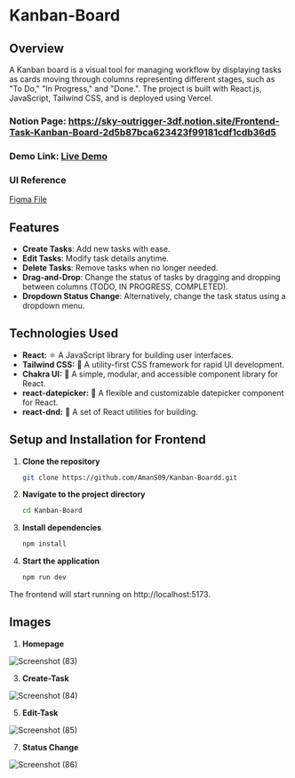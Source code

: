# Kanban-Board

## Overview

 A Kanban board is a visual tool for managing workflow by displaying tasks as cards moving through columns representing different stages, such as "To Do," "In Progress," and "Done.". The project is built with React.js, JavaScript, Tailwind CSS, and is deployed using Vercel.

### Notion Page: https://sky-outrigger-3df.notion.site/Frontend-Task-Kanban-Board-2d5b87bca623423f99181cdf1cdb36d5

### Demo Link: [Live Demo](https://kanbann-board.vercel.app/)

### UI Reference
[Figma File](https://www.figma.com/design/LvIrJ2fcRNabf8UHMjBHJW/Front-End-Task?node-id=0-1&node-type=CANVAS&t=FsM3zcjq2IXdSHWn-0)



## Features

- **Create Tasks**: Add new tasks with ease.
- **Edit Tasks**: Modify task details anytime.
- **Delete Tasks**: Remove tasks when no longer needed.
- **Drag-and-Drop**: Change the status of tasks by dragging and dropping between columns (TODO, IN PROGRESS, COMPLETED).
- **Dropdown Status Change**: Alternatively, change the task status using a dropdown menu.



## Technologies Used

- **React:** ⚛️ A JavaScript library for building user interfaces.
- **Tailwind CSS:** 🎨 A utility-first CSS framework for rapid UI development.
- **Chakra UI:** 💎 A simple, modular, and accessible component library for React.
- **react-datepicker:** 📅 A flexible and customizable datepicker component for React.
- **react-dnd:** 🎯 A set of React utilities for building.


## Setup and Installation for Frontend

1. **Clone the repository**
    ```bash
    git clone https://github.com/AmanS09/Kanban-Boardd.git
2. **Navigate to the project directory**

    ```bash
    cd Kanban-Board
3. **Install dependencies**

    ```bash
    npm install 
4. **Start the application**

    ```bash
    npm run dev
    
The frontend will start running on http://localhost:5173. 


## Images

1. **Homepage**

![Screenshot (83)](https://github.com/user-attachments/assets/e5f64b46-071f-4218-be13-95d4a15886dc)

3. **Create-Task**

![Screenshot (84)](https://github.com/user-attachments/assets/b1e7bb82-1bd8-4246-bf95-899fbf34ebe6)

5. **Edit-Task**

![Screenshot (85)](https://github.com/user-attachments/assets/27e2188d-31f1-4900-9154-b25a1a5e3adb)

7. **Status Change**
   
![Screenshot (86)](https://github.com/user-attachments/assets/b320f3fd-2640-4277-96ff-a8bafe306822)
